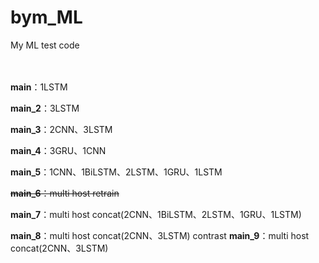# bym_ML
 My ML test code
<br><br><br>

**main**：1LSTM

**main_2**：3LSTM

**main_3**：2CNN、3LSTM

**main_4**：3GRU、1CNN

**main_5**：1CNN、1BiLSTM、2LSTM、1GRU、1LSTM

~~**main_6**：multi host retrain~~

**main_7**：multi host concat(2CNN、1BiLSTM、2LSTM、1GRU、1LSTM)

**main_8**：multi host concat(2CNN、3LSTM)
contrast
**main_9**：multi host concat(2CNN、3LSTM)